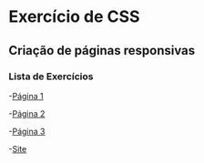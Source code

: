# Exercício de CSS

## Criação de páginas responsivas

### Lista de Exercícios

-[Página 1](./paginas/pagina1.html)

-[Página 2](./paginas/pagina2.html)

-[Página 3](./paginas/pagina3.html)

-[Site](./paginas/site.html)